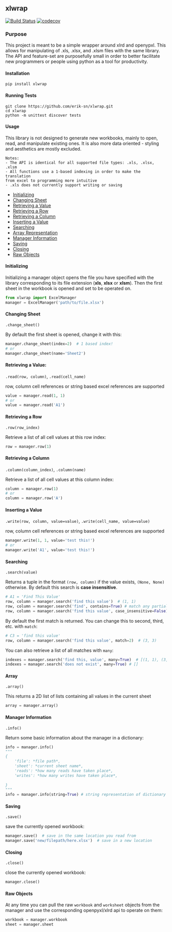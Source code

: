 ## xlwrap
[![Build Status](https://travis-ci.org/erik-sn/xlwrap.svg?branch=master)](https://travis-ci.org/erik-sn/xlwrap)
[![codecov](https://codecov.io/gh/erik-sn/xlwrap/branch/master/graph/badge.svg)](https://codecov.io/gh/erik-sn/xlwrap)

### Purpose
This project is meant to be a simple wrapper around xlrd and 
openypxl. This allows for manipulating of .xls, .xlsx, and .xlsm
files with the same library. The API and feature-set are purposefully small
in order to better facilitate new programmers or people using python as
a tool for productivity.


#### Installation
```commandline
pip install xlwrap
```

#### Running Tests
```commandline
git clone https://github.com/erik-sn/xlwrap.git
cd xlwrap
python -m unittest discover tests
```

#### Usage
This library is not designed to generate new workbooks, mainly to open, read, and manipulate existing ones. It is also more
data oriented - styling and aesthetics are mostly excluded.
    
    Notes:
    - The API is identical for all supported file types: .xls, .xlsx, .xlsm
    - All functions use a 1-based indexing in order to make the translation
    from excel to programming more intuitive
    - .xls does not currently support writing or saving
    
 - [Initializing](#initializing) 
 - [Changing Sheet](#changing-sheet) 
 - [Retrieving a Value](#retrieving-a-value) 
 - [Retrieving a Row](#retrieving-a-row) 
 - [Retrieving a Column](#retrieving-a-column) 
 - [Inserting a Value](#inserting-a-value) 
 - [Searching](#searching) 
 - [Array Representation](#array) 
 - [Manager Information](#manager-information) 
 - [Saving](#saving)
 - [Closing](#closing) 
 - [Raw Objects](#raw-objects) 


#### Initializing
Initializing a manager object opens the file you have specified
with the library corresponding to its file extension (**xls**, **xlsx**
or **xlsm**). Then the first sheet in the workbook is opened and set
to be operated on.
```python
from xlwrap import ExcelManager
manager = ExcelManager('path/to/file.xlsx')
```

#### Changing Sheet
`.change_sheet()`

By default the first sheet is opened, change it with this:
```python
manager.change_sheet(index=2)  # 1 based index!
# or
manager.change_sheet(name='Sheet2')
```

#### Retrieving a Value: 
`.read(row, column)`, `.read(cell_name)`

row, column cell references or string based excel references are supported
```python
value = manager.read(1, 1)
# or
value = manager.read('A1')
```
#### Retrieving a Row
`.row(row_index)`

Retrieve a list of all cell values at this row index:
```python
row = manager.row(1)
```

#### Retrieving a Column
`.column(column_index)`, `.column(name)`

Retrieve a list of all cell values at this column index:
```python
column = manager.row(1)
# or
column = manager.row('A')
```

#### Inserting a Value
`.write(row, column, value=value)`, `.write(cell_name, value=value)`

row, column cell references or string based excel references are supported
```python
manager.write(1, 1, value='test this!')
# or
manager.write('A1', value='test this!')
```

#### Searching
`.search(value)`

Returns a tuple in the format `(row, column)` if the value exists, `(None, None)` otherwise. By default this
search is **case insensitive**. 
```python
# A1 = 'Find This Value'
row, column = manager.search('find this value')  # (1, 1)
row, column = manager.search('find', contains=True) # match any partial matches (1, 1)
row, column = manager.search('find this value', case_insensitive=False) # search case sensitive, (None, None)
```
By default the first match is returned. You can change this to second, third, etc. with `match`:
```python
# C3 = 'find this value'
row, column = manager.search('find this value', match=2)  # (3, 3)
```
You can also retrieve a list of all matches with `many`:
```python
indexes = manager.search('find this, value', many=True)  # [(1, 1), (3, 3)]
indexes = manager.search('does not exist', many=True) # []
```
#### Array
`.array()`

This returns a 2D list of lists containing all values in the current sheet
```python
array = manager.array()
```
#### Manager Information
`.info()`

Return some basic information about the manager in a dictionary:
```python
info = manager.info()
"""
{
    'file': *file path*,
    'sheet': *current sheet name*,
    'reads': *how many reads have taken place*,
    'writes': *how many writes have taken place*,
    
}
"""
info = manager.info(string=True) # string representation of dictionary
```

#### Saving
`.save()`

save the currently opened workbook:

```python
manager.save()  # save in the same location you read from
manager.save('new/filepath/here.xlsx')  # save in a new location
```

#### Closing
`.close()`

close the currently opened workbook:

```python
manager.close()
```

#### Raw Objects
At any time you can pull the raw `workbook` and `worksheet` objects from the manager
and use the corresponding openpyxl/xlrd api to operate on them:
```python
workbook = manager.workbook
sheet = manager.sheet
```
